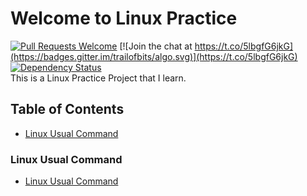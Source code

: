 # Welcome to Linux Practice 
[![Pull Requests Welcome](https://img.shields.io/badge/PRs-welcome-brightgreen.svg?style=flat)](https://github.com/magicansk/InfoSec_Practice/blob/master/CONTRIBUTORS_guide.md) [![Join the chat at https://t.co/5lbgfG6jkG](https://badges.gitter.im/trailofbits/algo.svg)](https://t.co/5lbgfG6jkG) [![Dependency Status](https://gemnasium.com/badges/github.com/magicansk/Linux_Practice.svg)](https://gemnasium.com/github.com/magicansk/Linux_Practice)  
This is a Linux Practice Project that I learn. 

## Table of Contents 
- [Linux Usual Command](#linux-usual-command) 
### Linux Usual Command
- [Linux Usual Command](https://magicansk.github.io/Linux_Practice/LinuxUsualCommand)
